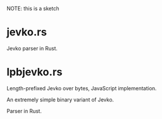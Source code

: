 NOTE: this is a sketch

# jevko.rs

Jevko parser in Rust.

# lpbjevko.rs

Length-prefixed Jevko over bytes, JavaScript implementation.

An extremely simple binary variant of Jevko.

Parser in Rust.